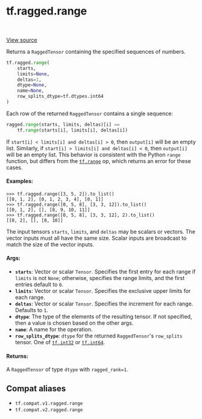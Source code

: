 <div itemscope itemtype="http://developers.google.com/ReferenceObject">
<meta itemprop="name" content="tf.ragged.range" />
<meta itemprop="path" content="Stable" />
</div>

# tf.ragged.range

<!-- Insert buttons and diff -->

<table class="tfo-notebook-buttons tfo-api" align="left">
</table>

<a target="_blank" href="/code/stable/tensorflow/python/ops/ragged/ragged_math_ops.py">View source</a>



Returns a `RaggedTensor` containing the specified sequences of numbers.

``` python
tf.ragged.range(
    starts,
    limits=None,
    deltas=1,
    dtype=None,
    name=None,
    row_splits_dtype=tf.dtypes.int64
)
```



<!-- Placeholder for "Used in" -->

Each row of the returned `RaggedTensor` contains a single sequence:

```python
ragged.range(starts, limits, deltas)[i] ==
    tf.range(starts[i], limits[i], deltas[i])
```

If `start[i] < limits[i] and deltas[i] > 0`, then `output[i]` will be an
empty list.  Similarly, if `start[i] > limits[i] and deltas[i] < 0`, then
`output[i]` will be an empty list.  This behavior is consistent with the
Python `range` function, but differs from the <a href="../../tf/range.md"><code>tf.range</code></a> op, which returns
an error for these cases.

#### Examples:



```
>>> tf.ragged.range([3, 5, 2]).to_list()
[[0, 1, 2], [0, 1, 2, 3, 4], [0, 1]]
>>> tf.ragged.range([0, 5, 8], [3, 3, 12]).to_list()
[[0, 1, 2], [], [8, 9, 10, 11]]
>>> tf.ragged.range([0, 5, 8], [3, 3, 12], 2).to_list()
[[0, 2], [], [8, 10]]
```

The input tensors `starts`, `limits`, and `deltas` may be scalars or vectors.
The vector inputs must all have the same size.  Scalar inputs are broadcast
to match the size of the vector inputs.

#### Args:


* <b>`starts`</b>: Vector or scalar `Tensor`.  Specifies the first entry for each range
  if `limits` is not `None`; otherwise, specifies the range limits, and the
  first entries default to `0`.
* <b>`limits`</b>: Vector or scalar `Tensor`.  Specifies the exclusive upper limits for
  each range.
* <b>`deltas`</b>: Vector or scalar `Tensor`.  Specifies the increment for each range.
  Defaults to `1`.
* <b>`dtype`</b>: The type of the elements of the resulting tensor.  If not specified,
  then a value is chosen based on the other args.
* <b>`name`</b>: A name for the operation.
* <b>`row_splits_dtype`</b>: `dtype` for the returned `RaggedTensor`'s `row_splits`
  tensor.  One of <a href="../../tf.md#int32"><code>tf.int32</code></a> or <a href="../../tf.md#int64"><code>tf.int64</code></a>.


#### Returns:

A `RaggedTensor` of type `dtype` with `ragged_rank=1`.


## Compat aliases

* `tf.compat.v1.ragged.range`
* `tf.compat.v2.ragged.range`

